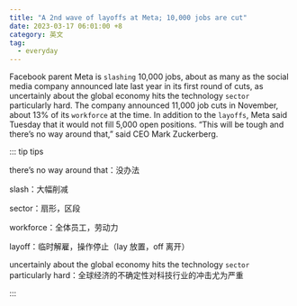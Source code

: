 ```yaml
---
title: "A 2nd wave of layoffs at Meta; 10,000 jobs are cut"
date: 2023-03-17 06:01:00 +8
category: 英文
tag:
  - everyday
---
```


Facebook parent Meta is `slashing` 10,000 jobs, about as many as the social media company announced late last year in its first round of cuts, as uncertainly about the global economy hits the technology `sector` particularly hard. The company announced 11,000 job cuts in November, about 13% of its `workforce` at the time. In addition to the `layoffs`, Meta said Tuesday that it would not fill 5,000 open positions. “This will be tough and there’s no way around that,” said CEO Mark Zuckerberg.

::: tip tips

there’s no way around that：没办法

slash：大幅削减

sector：扇形，区段

workforce：全体员工，劳动力

layoff：临时解雇，操作停止（lay 放置，off 离开）

uncertainly about the global economy hits the technology `sector` particularly hard：全球经济的不确定性对科技行业的冲击尤为严重

:::
